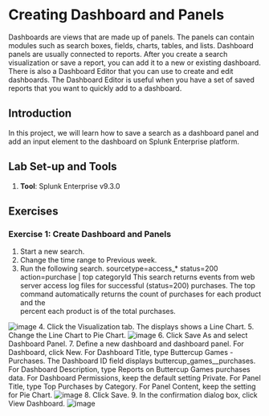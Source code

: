 # Creating Dashboard and Panels

Dashboards are views that are made up of panels. The panels can contain modules such as search boxes, fields, charts, tables, and lists. Dashboard panels are usually connected to reports.
After you create a search visualization or save a report, you can add it to a new or existing dashboard. There is also a Dashboard Editor that you can use to create and edit dashboards. The Dashboard Editor is useful when you have a set of saved reports that you want to quickly add to a dashboard.

## Introduction

In this project, we will learn how to save a search as a dashboard panel and add an input element to the dashboard on Splunk Enterprise platform.

## Lab Set-up and Tools

1. **Tool**: Splunk Enterprise v9.3.0

## Exercises

### Exercise 1: Create Dashboard and Panels

1. Start a new search.
2. Change the time range to Previous week.
3. Run the following search.
   sourcetype=access_* status=200 action=purchase | top categoryId
   This search returns events from web server access log files for successful (status=200) purchases. The top command automatically returns the count of purchases for each product and the     
   percent each product is of the total purchases.

![image](https://github.com/user-attachments/assets/a6308d21-da53-48bf-b2f6-bf31c553b3a2)
4. Click the Visualization tab. The displays shows a Line Chart.
5. Change the Line Chart to Pie Chart.
![image](https://github.com/user-attachments/assets/aa48e963-ff8a-4ed5-9462-d82907490783)
6. Click Save As and select Dashboard Panel.
7. Define a new dashboard and dashboard panel.
For Dashboard, click New.
For Dashboard Title, type Buttercup Games - Purchases.
The Dashboard ID field displays buttercup_games__purchases.
For Dashboard Description, type Reports on Buttercup Games purchases data.
For Dashboard Permissions, keep the default setting Private.
For Panel Title, type Top Purchases by Category.
For Panel Content, keep the setting for Pie Chart.
![image](https://github.com/user-attachments/assets/9364d3a8-3083-482b-b0da-e8bc5a462aaf)
8. Click Save.
9. In the confirmation dialog box, click View Dashboard.
![image](https://github.com/user-attachments/assets/80d998ff-3a38-41f6-a879-f76cd379f2af)
